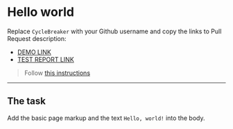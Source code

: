 # Hello world

Replace `CycleBreaker` with your Github username and copy the links to Pull Request description:

- [DEMO LINK](https://CycleBreaker.github.io/layout_hello-world/)
- [TEST REPORT LINK](https://CycleBreaker.github.io/layout_hello-world/report/html_report/)

> Follow [this instructions](https://mate-academy.github.io/layout_task-guideline/#how-to-solve-the-layout-tasks-on-github)

---

## The task

Add the basic page markup and the text `Hello, world!` into the body.
